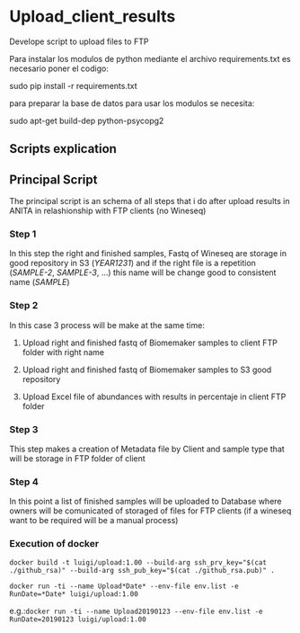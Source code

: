# Upload_client_results
Develope script to upload files to FTP

Para instalar los modulos de python mediante el archivo requirements.txt es necesario poner el codigo:

sudo pip install -r requirements.txt

para preparar la base de datos para usar los modulos se necesita:

sudo apt-get build-dep python-psycopg2

## Scripts explication

## Principal Script

The principal script is an schema of all steps that i do after upload results in ANITA in relashionship with FTP clients (no Wineseq) 

### Step 1

In this step the right and finished samples, Fastq of Wineseq are storage in good repository in S3 (*YEAR1231*) and if the right file is a repetition (*SAMPLE-2*, *SAMPLE-3*, ...) this name will be change good to consistent name (*SAMPLE*)

### Step 2

In this case 3 process will be make at the same time:

1. Upload right and finished fastq of Biomemaker samples to client FTP folder with right name

2. Upload right and finished fastq of Biomemaker samples to S3 good repository

3. Upload Excel file of abundances with results in percentaje in client FTP folder

### Step 3

This step makes a creation of Metadata file by Client and sample type that will be storage in FTP folder of client

### Step 4

In this point a list of finished samples will be uploaded to Database where owners will be comunicated of storaged of files for FTP clients (if a wineseq want to be required will be a manual process)

### Execution of docker

`docker build -t luigi/upload:1.00 --build-arg ssh_prv_key="$(cat ./github_rsa)" --build-arg ssh_pub_key="$(cat ./github_rsa.pub)" .`

`docker run -ti --name Upload*Date* --env-file env.list -e RunDate=*Date* luigi/upload:1.00`

e.g.:`docker run -ti --name Upload20190123 --env-file env.list -e RunDate=20190123 luigi/upload:1.00`
